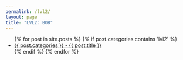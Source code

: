 ```yaml
---
permalink: /lvl2/
layout: page
title: "LVL2: BOB"
---
```



<ul>
    {% for post in site.posts %}
      {% if post.categories contains 'lvl2' %}
        <li><a href="{{ post.url }}">{{ post.categories }} - {{ post.title }}</a></li>
      {% endif %}
    {% endfor %}
</ul>